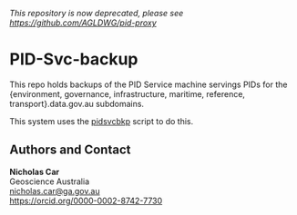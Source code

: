 *This repository is now deprecated, please see <https://github.com/AGLDWG/pid-proxy>*

# PID-Svc-backup
This repo holds backups of the PID Service machine servings PIDs for the {environment, governance, infrastructure, maritime, reference, transport}.data.gov.au subdomains.

This system uses the [pidsvcbkp](https://github.com/nicholascar/pidsvcbkp) script to do this.


## Authors and Contact
**Nicholas Car**  
Geoscience Australia  
<nicholas.car@ga.gov.au>  
https://orcid.org/0000-0002-8742-7730  

